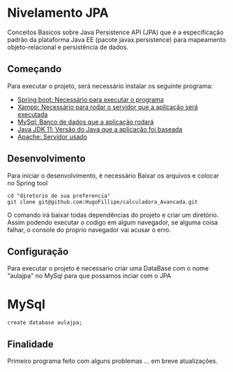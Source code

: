 # Nivelamento JPA

Conceitos Basicos sobre Java Persistence API (JPA) que  é a especificação padrão da plataforma Java EE (pacote javax.persistence) para 
mapeamento objeto-relacional e persistência de dados. 

## Começando

Para executar o projeto, será necessário instalar os seguinte programa:

- [Spring boot: Necessário para executar o programa](https://spring.io/tools)
- [Xampp: Necessário para rodar o servidor que a aplicação será executada](https://www.apachefriends.org/download.html)
- [MySql: Banco de dados que a aplicação rodará](https://www.mysql.com/downloads/)
- [Java JDK 11: Versão  do Java que a aplicação foi baseada](https://www.oracle.com/br/java/technologies/javase/jdk11-archive-downloads.html)
- [Apache: Servidor usado](https://httpd.apache.org/download.cgi)

## Desenvolvimento

Para iniciar o desenvolvimento, é necessário Baixar os arquivos e colocar no Spring tool

```shell
cd "diretorio de sua preferencia"
git clone git@github.com:HugoFillipe/calculadora_Avancada.git
```

O comando irá baixar todas dependências do projeto e criar um diretório. Assim podendo executar o codigo em algum navegador, se alguma coisa falhar, o console do proprio navegador vai acusar o erro.

## Configuração

Para executar o projeto é necessario criar uma DataBase com o nome "aulajpa" no MySql para que possamos inciar com o JPA

# MySql
```shell
create database aulajpa;
```

## Finalidade

Primeiro programa feito com alguns problemas ... em breve atualizações.
